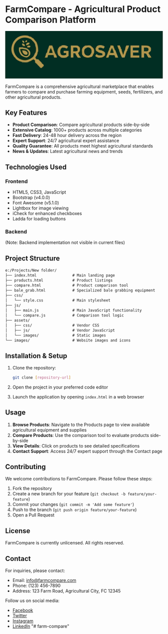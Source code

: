 # FarmCompare - Agricultural Product Comparison Platform

![FarmCompare Logo](images/logo.svg)

FarmCompare is a comprehensive agricultural marketplace that enables farmers to compare and purchase farming equipment, seeds, fertilizers, and other agricultural products.

## Key Features

- **Product Comparison**: Compare agricultural products side-by-side
- **Extensive Catalog**: 1000+ products across multiple categories
- **Fast Delivery**: 24-48 hour delivery across the region
- **Expert Support**: 24/7 agricultural expert assistance
- **Quality Guarantee**: All products meet highest agricultural standards
- **News & Updates**: Latest agricultural news and trends

## Technologies Used

### Frontend
- HTML5, CSS3, JavaScript
- Bootstrap (v4.0.0)
- Font Awesome (v5.1.0)
- Lightbox for image viewing
- iCheck for enhanced checkboxes
- Ladda for loading buttons

### Backend
(Note: Backend implementation not visible in current files)

## Project Structure

```
e:/Projects/New folder/
├── index.html                # Main landing page
├── products.html             # Product listings
├── compare.html              # Product comparison tool
├── bale_grab.html            # Specialized bale grabbing equipment
├── css/
│   └── style.css             # Main stylesheet
├── js/
│   ├── main.js               # Main JavaScript functionality
│   └── compare.js            # Comparison tool logic
├── assets/
│   ├── css/                  # Vendor CSS
│   ├── js/                   # Vendor JavaScript
│   └── images/               # Static images
└── images/                   # Website images and icons
```

## Installation & Setup

1. Clone the repository:
   ```bash
   git clone [repository-url]
   ```

2. Open the project in your preferred code editor

3. Launch the application by opening `index.html` in a web browser

## Usage

1. **Browse Products**: Navigate to the Products page to view available agricultural equipment and supplies
2. **Compare Products**: Use the comparison tool to evaluate products side-by-side
3. **View Details**: Click on products to see detailed specifications
4. **Contact Support**: Access 24/7 expert support through the Contact page

## Contributing

We welcome contributions to FarmCompare. Please follow these steps:

1. Fork the repository
2. Create a new branch for your feature (`git checkout -b feature/your-feature`)
3. Commit your changes (`git commit -m 'Add some feature'`)
4. Push to the branch (`git push origin feature/your-feature`)
5. Open a Pull Request

## License

FarmCompare is currently unlicensed. All rights reserved.

## Contact

For inquiries, please contact:
- Email: info@farmcompare.com
- Phone: (123) 456-7890
- Address: 123 Farm Road, Agricultural City, FC 12345

Follow us on social media:
- [Facebook](https://www.facebook.com/farmcompare)
- [Twitter](https://twitter.com/FarmCompare)
- [Instagram](https://www.instagram.com/farmcompare/)
- [LinkedIn](https://www.linkedin.com/company/farm-compare/)
"# farm-compare" 
